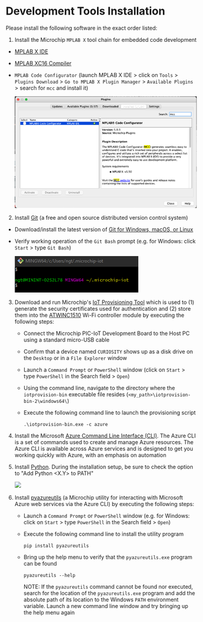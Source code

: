 # Development Tools Installation

Please install the following software in the exact order listed:

1. Install the Microchip `MPLAB X` tool chain for embedded code development

- [MPLAB X IDE](https://www.microchip.com/mplab/mplab-x-ide)

- [MPLAB XC16 Compiler](https://www.microchip.com/en-us/development-tools-tools-and-software/mplab-xc-compilers#tabs)

- `MPLAB Code Configurator` (launch MPLAB X IDE &gt; click on `Tools` &gt; `Plugins Download` &gt; `Go to MPLAB X Plugin Manager` &gt; `Available Plugins` &gt; search for `mcc` and install it)

    <img src=".//media/image10.png"/>

2. Install [Git](https://git-scm.com) (a free and open source distributed version control system)

- Download/install the latest version of [Git for Windows, macOS, or Linux](https://git-scm.com/downloads)

- Verify working operation of the `Git Bash` prompt (e.g. for Windows: click `Start` > type `Git Bash`)

    <img src=".//media/image15.png"/>

3. Download and run Microchip's [IoT Provisioning Tool](https://github.com/microchip-pic-avr-tools/iotprovision-bin/releases/latest) which is used to (1) generate the security certificates used for authentication and (2) store them into the [ATWINC1510](https://www.microchip.com/en-us/product/ATWINC1510) Wi-Fi controller module by executing the following steps:

   - Connect the Microchip PIC-IoT Development Board to the Host PC using a standard micro-USB cable
   - Confirm that a device named `CURIOSITY` shows up as a disk drive on the `Desktop` or in a `File Explorer` window
   - Launch a `Command Prompt` or `PowerShell` window (click on `Start` > type `PowerShell` in the Search field > `Open`)
   - Using the command line, navigate to the directory where the `iotprovision-bin` executable file resides (`<my_path>\iotprovision-bin-2\windows64\`)
   - Execute the following command line to launch the provisioning script

        ```shell
        .\iotprovision-bin.exe -c azure
        ```

4. Install the Microsoft [Azure Command Line Interface (CLI)](https://docs.microsoft.com/en-us/cli/azure/?view=azure-cli-latest). The Azure CLI is a set of commands used to create and manage Azure resources. The Azure CLI is available across Azure services and is designed to get you working quickly with Azure, with an emphasis on automation

5. Install [Python](https://www.python.org). During the installation setup, be sure to check the option to "Add Python <X.Y> to PATH"

    <img src=".//media/image116.png"/>

6. Install [pyazureutils](https://pypi.org/project/pyazureutils/) (a Microchip utility for interacting with Microsoft Azure web services via the Azure CLI) by executing the following steps:

   - Launch a `Command Prompt` or `PowerShell` window (e.g. for Windows: click on `Start` > type `PowerShell` in the Search field > `Open`)
   - Execute the following command line to install the utility program

        ```shell
        pip install pyazureutils
        ```
   - Bring up the help menu to verify that the `pyazureutils.exe` program can be found
 
        ```shell
        pyazureutils --help
        ```

        NOTE: If the `pyazureutils` command cannot be found nor executed, search for the location of the `pyazureutils.exe` program and add the absolute path of its location to the Windows `PATH` environment variable. Launch a new command line window and try bringing up the help menu again

